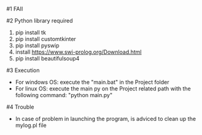#1 FAII

#2 Python library required
1. pip install tk
2. pip install customtkinter
3. pip install pyswip
4. install https://www.swi-prolog.org/Download.html
5. pip install beautifulsoup4

#3 Execution
- For windows OS: execute the "main.bat" in the Project folder
- For linux OS: execute the main py on the Project related path with the following command: "python main.py"

#4 Trouble
- In case of problem in launching the program, is adviced to clean up the mylog.pl file